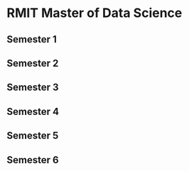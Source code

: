 # RMIT Master of Data Science

## Semester 1

## Semester 2

## Semester 3

## Semester 4

## Semester 5

## Semester 6
